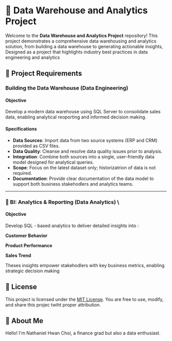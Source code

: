 # :floppy_disk: Data Warehouse and Analytics Project 

Welcome to the **Data Warehouse and Analytics Project** repository!
This project demonstrates a comprehensive data warehousing and analytics solution, from building a data warehouse to generating actionable insights, Designed as a project that highlights industry best practices in data engineering and analytics

## :memo: Project Requirements 

### Building the Data Warehouse (Data Engineering) 

#### Objective
Develop a modern data warehouse using SQL Server to consolidate sales data, enabling analytical reoporting and informed decision making. 

#### Specifications
- **Data Sources**: Import data from two source systems (ERP and CRM) provided as CSV files.
- **Data Quality**: Cleanse and resolve data quality issues prior to analysis.
- **Integration**: Combine both sources into a single, user-friendly data model designed for analytical queries.
- **Scope**: Focus on the latest dataset only; historizatrion of data is not required.
- **Documentation**: Provide clear documentation of the data model to support both business stakehodlers and analytics teams.

----

### :dart: BI: Analytics & Reporting (Data Analytics) \

#### Objective
Develop SQL - based analytics to deliver detailed insights into : 

  **Customer Behavior**
  
  **Product Performance**
  
  **Sales Trend**

Theses insights empower stakehodlers with key business metrics, enabling strategic decision making

## :construction: License

This project is licensed under the [MIT License](LICENSE). You are free to use, modify, and share this projec twiht proper attribution. 

## :gift: About Me
Hello! I'm Nathaniel Hwan Choi, a finance grad but also a data enthusiast. 
